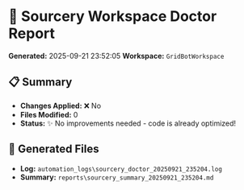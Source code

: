 # 🏥 Sourcery Workspace Doctor Report
**Generated:** 2025-09-21 23:52:05
**Workspace:** `GridBotWorkspace`

## 📋 Summary
- **Changes Applied:** ❌ No
- **Files Modified:** 0
- **Status:** ✨ No improvements needed - code is already optimized!

## 📁 Generated Files
- **Log:** `automation_logs\sourcery_doctor_20250921_235204.log`
- **Summary:** `reports\sourcery_summary_20250921_235204.md`